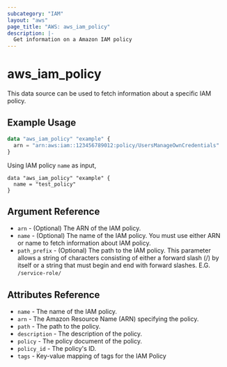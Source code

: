 ```yaml
---
subcategory: "IAM"
layout: "aws"
page_title: "AWS: aws_iam_policy"
description: |-
  Get information on a Amazon IAM policy
---
```


# aws_iam_policy

This data source can be used to fetch information about a specific
IAM policy.

## Example Usage

```terraform
data "aws_iam_policy" "example" {
  arn = "arn:aws:iam::123456789012:policy/UsersManageOwnCredentials"
}
```
Using IAM policy `name` as input,

```hcl
data "aws_iam_policy" "example" {
  name = "test_policy"
}
```

## Argument Reference

* `arn` - (Optional) The ARN of the IAM policy.
* `name` - (Optional) The name of the IAM policy. You must use either ARN or name to fetch information about IAM policy.
* `path_prefix` - (Optional) The path to the IAM policy. This parameter allows a string of characters consisting of either a forward slash (/) by itself or a string that must begin and end with forward slashes. E.G. `/service-role/`

## Attributes Reference

* `name` - The name of the IAM policy.
* `arn` - The Amazon Resource Name (ARN) specifying the policy.
* `path` - The path to the policy.
* `description` - The description of the policy.
* `policy` - The policy document of the policy.
* `policy_id` - The policy's ID.
* `tags` - Key-value mapping of tags for the IAM Policy

